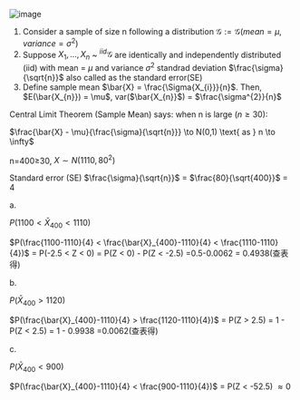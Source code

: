 ![image](https://github.com/user-attachments/assets/68912108-47e9-4ea1-b4b0-5e4ce4fb58b4)

1. Consider a sample of size n following a distribution
$\mathcal{G} := \mathcal{G} (mean = \mu, variance = \sigma^{2})$
2. Suppose $X_{1},...,X_{n}$ ~ $^{iid} \mathcal{G}$ are identically and independently distributed (iid) with mean = $\mu$ and variance $\sigma^2$ standrad deviation $\frac{\sigma}{\sqrt{n}}$ also called as the standard error(SE)
3. Define sample mean $\bar{X} = \frac{\Sigma{X_{i}}}{n}$. Then, $E(\bar{X_{n}}) = \mu$, var($\bar{X_{n}}$) = $\frac{\sigma^{2}}{n}$


Central Limit Theorem (Sample Mean) says: when n is large ($n \geq 30$):

$\frac{\bar{X} - \mu}{\frac{\sigma}{\sqrt{n}}} \to N(0,1) \text{ as } n \to \infty$

n=400≥30, $X\sim N(1110, 80^{2})$

Standard error (SE) $\frac{\sigma}{\sqrt{n}}$ = $\frac{80}{\sqrt{400}}$ = 4

a. 

$P(1100 < \bar{X}_{400} < 1110)$

$P(\frac{1100-1110}{4} < \frac{\bar{X}_{400}-1110}{4} < \frac{1110-1110}{4})$
= P(-2.5 < Z < 0) = P(Z < 0) - P(Z < -2.5) =0.5-0.0062 = 0.4938(查表得)

b.

$P(\bar{X}_{400} > 1120)$

$P(\frac{\bar{X}_{400}-1110}{4} > \frac{1120-1110}{4})$
= P(Z > 2.5) = 1 - P(Z < 2.5) = 1 - 0.9938 =0.0062(查表得)



c.

$P(\bar{X}_{400} < 900)$ 

$P(\frac{\bar{X}_{400}-1110}{4}  < \frac{900-1110}{4})$
= P(Z < -52.5) $\approx 0$
